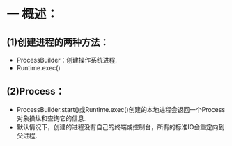 # 一 概述： 
## (1)创建进程的两种方法： 
- ProcessBuilder：创建操作系统进程.
- Runtime.exec()

## (2)Process：
- ProcessBuilder.start()或Runtime.exec()创建的本地进程会返回一个Process对象操纵和查询它的信息.
- 默认情况下，创建的进程没有自己的终端或控制台，所有的标准IO会重定向到父进程.